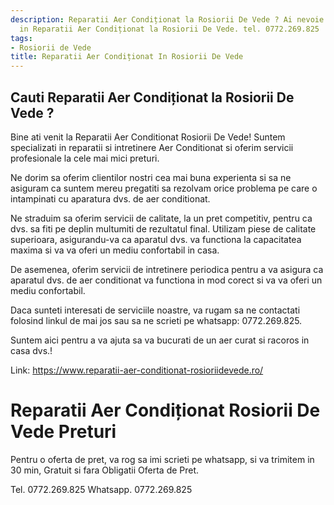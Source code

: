 ```yaml
---
description: Reparatii Aer Condiționat la Rosiorii De Vede ? Ai nevoie de un profesionist
  in Reparatii Aer Condiționat la Rosiorii De Vede. tel. 0772.269.825
tags:
- Rosiorii de Vede
title: Reparatii Aer Condiționat In Rosiorii De Vede
---
```



## Cauti Reparatii Aer Condiționat la Rosiorii De Vede ?

Bine ati venit la Reparatii Aer Conditionat Rosiorii De Vede! Suntem specializati in reparatii si intretinere Aer Conditionat si oferim servicii profesionale la cele mai mici preturi. 

Ne dorim sa oferim clientilor nostri cea mai buna experienta si sa ne asiguram ca suntem mereu pregatiti sa rezolvam orice problema pe care o intampinati cu aparatura dvs. de aer conditionat.

Ne straduim sa oferim servicii de calitate, la un pret competitiv, pentru ca dvs. sa fiti pe deplin multumiti de rezultatul final. Utilizam piese de calitate superioara, asigurandu-va ca aparatul dvs. va functiona la capacitatea maxima si va va oferi un mediu confortabil in casa.

De asemenea, oferim servicii de intretinere periodica pentru a va asigura ca aparatul dvs. de aer conditionat va functiona in mod corect si va va oferi un mediu confortabil.

Daca sunteti interesati de serviciile noastre, va rugam sa ne contactati folosind linkul de mai jos sau sa ne scrieti pe whatsapp: 0772.269.825. 

Suntem aici pentru a va ajuta sa va bucurati de un aer curat si racoros in casa dvs.! 

Link: https://www.reparatii-aer-conditionat-rosioriidevede.ro/

# Reparatii Aer Condiționat Rosiorii De Vede Preturi
Pentru o oferta de pret, va rog sa imi scrieti pe whatsapp, si va trimitem in 30 min, Gratuit si fara Obligatii Oferta de Pret.

Tel. 0772.269.825
Whatsapp. 0772.269.825
